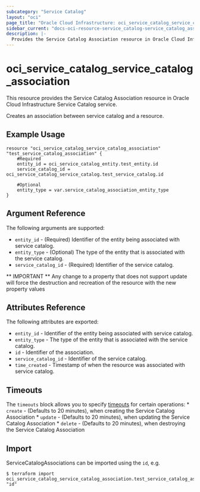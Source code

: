 ```yaml
---
subcategory: "Service Catalog"
layout: "oci"
page_title: "Oracle Cloud Infrastructure: oci_service_catalog_service_catalog_association"
sidebar_current: "docs-oci-resource-service_catalog-service_catalog_association"
description: |-
  Provides the Service Catalog Association resource in Oracle Cloud Infrastructure Service Catalog service
---
```


# oci_service_catalog_service_catalog_association
This resource provides the Service Catalog Association resource in Oracle Cloud Infrastructure Service Catalog service.

Creates an association between service catalog and a resource.

## Example Usage

```hcl
resource "oci_service_catalog_service_catalog_association" "test_service_catalog_association" {
	#Required
	entity_id = oci_service_catalog_entity.test_entity.id
	service_catalog_id = oci_service_catalog_service_catalog.test_service_catalog.id

	#Optional
	entity_type = var.service_catalog_association_entity_type
}
```

## Argument Reference

The following arguments are supported:

* `entity_id` - (Required) Identifier of the entity being associated with service catalog.
* `entity_type` - (Optional) The type of the entity that is associated with the service catalog.
* `service_catalog_id` - (Required) Identifier of the service catalog.


** IMPORTANT **
Any change to a property that does not support update will force the destruction and recreation of the resource with the new property values

## Attributes Reference

The following attributes are exported:

* `entity_id` - Identifier of the entity being associated with service catalog.
* `entity_type` - The type of the entity that is associated with the service catalog.
* `id` - Identifier of the association.
* `service_catalog_id` - Identifier of the service catalog.
* `time_created` - Timestamp of when the resource was associated with service catalog.

## Timeouts

The `timeouts` block allows you to specify [timeouts](https://registry.terraform.io/providers/oracle/oci/latest/docs/guides/changing_timeouts) for certain operations:
	* `create` - (Defaults to 20 minutes), when creating the Service Catalog Association
	* `update` - (Defaults to 20 minutes), when updating the Service Catalog Association
	* `delete` - (Defaults to 20 minutes), when destroying the Service Catalog Association


## Import

ServiceCatalogAssociations can be imported using the `id`, e.g.

```
$ terraform import oci_service_catalog_service_catalog_association.test_service_catalog_association "id"
```

